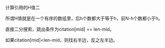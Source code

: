 计算引用的H值二

所谓H值就是在一个有序的数组里，后h个数都大于等于h，前N-h个数都小于h。

直接二分搜索，跳出条件为citation[mid] == len-mid。

如果citation[mid]<len-mid，则找右半边，反之左半边。